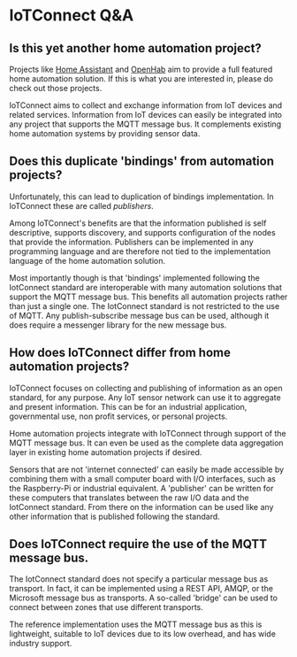 # IoTConnect Q&A

## Is this yet another home automation project? 
Projects like [Home Assistant](https://www.home-assistant.io/) and [OpenHab](https://www.openhab.org/) aim to provide a full featured home automation solution. If this is what you are interested in, please do check out those projects. 

IoTConnect aims to collect and exchange information from IoT devices and related services. Information from IoT devices can easily be integrated into any project that supports the MQTT message bus. It complements existing home automation systems by providing sensor data.


## Does this duplicate 'bindings' from automation projects?
Unfortunately, this can lead to duplication of bindings implementation. In IoTConnect these are called *publishers*. 

Among IoTConnect's benefits are that the information published is self descriptive, supports discovery, and supports configuration of the nodes that provide the information. Publishers can be implemented in any programming language and are therefore not tied to the implementation language of the home automation solution. 

Most importantly though is that 'bindings' implemented following the IotConnect standard are interoperable with many automation solutions that support the MQTT message bus. This benefits all automation projects rather than just a single one. The IotConnect standard is not restricted to the use of MQTT. Any publish-subscribe message bus can be used, although it does require a messenger library for the new message bus.


## How does IoTConnect differ from home automation projects?
IoTConnect focuses on collecting and publishing of information as an open standard, for any purpose. Any IoT sensor network can use it to aggregate and present information. This can be for an industrial application, governmental use, non profit services, or personal projects.

Home automation projects integrate with IoTConnect through support of the MQTT message bus. It can even be used as the complete data aggregation layer in existing home automation projects if desired.

Sensors that are not 'internet connected' can easily be made accessible by combining them with a small computer board with I/O interfaces, such as the Raspberry-Pi or industrial equivalent. A 'publisher' can be written for these computers that translates between the raw I/O data and the IotConnect standard. From there on the information can be used like any other information that is published following the standard.


## Does IoTConnect require the use of the MQTT message bus.
The IotConnect standard does not specify a particular message bus as transport. In fact, it can be implemented using a REST API, AMQP, or the Microsoft message bus as transports. A so-called 'bridge' can be used to connect between zones that use different transports.

The reference implementation uses the MQTT message bus as this is lightweight, suitable to IoT devices due to its low overhead, and has wide industry support.

